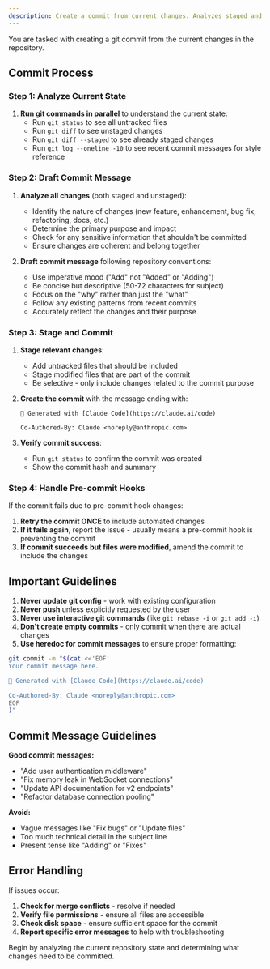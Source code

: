 ```yaml
---
description: Create a commit from current changes. Analyzes staged and unstaged changes, drafts an appropriate commit message, and creates a commit following repository conventions.
---
```


You are tasked with creating a git commit from the current changes in the repository.

## Commit Process

### Step 1: Analyze Current State

1. **Run git commands in parallel** to understand the current state:
   - Run `git status` to see all untracked files
   - Run `git diff` to see unstaged changes  
   - Run `git diff --staged` to see already staged changes
   - Run `git log --oneline -10` to see recent commit messages for style reference

### Step 2: Draft Commit Message

1. **Analyze all changes** (both staged and unstaged):
   - Identify the nature of changes (new feature, enhancement, bug fix, refactoring, docs, etc.)
   - Determine the primary purpose and impact
   - Check for any sensitive information that shouldn't be committed
   - Ensure changes are coherent and belong together

2. **Draft commit message** following repository conventions:
   - Use imperative mood ("Add" not "Added" or "Adding")
   - Be concise but descriptive (50-72 characters for subject)
   - Focus on the "why" rather than just the "what"
   - Follow any existing patterns from recent commits
   - Accurately reflect the changes and their purpose

### Step 3: Stage and Commit

1. **Stage relevant changes**:
   - Add untracked files that should be included
   - Stage modified files that are part of the commit
   - Be selective - only include changes related to the commit purpose

2. **Create the commit** with the message ending with:
   ```
   🤖 Generated with [Claude Code](https://claude.ai/code)
   
   Co-Authored-By: Claude <noreply@anthropic.com>
   ```

3. **Verify commit success**:
   - Run `git status` to confirm the commit was created
   - Show the commit hash and summary

### Step 4: Handle Pre-commit Hooks

If the commit fails due to pre-commit hook changes:
1. **Retry the commit ONCE** to include automated changes
2. **If it fails again**, report the issue - usually means a pre-commit hook is preventing the commit
3. **If commit succeeds but files were modified**, amend the commit to include the changes

## Important Guidelines

1. **Never update git config** - work with existing configuration
2. **Never push** unless explicitly requested by the user
3. **Never use interactive git commands** (like `git rebase -i` or `git add -i`)
4. **Don't create empty commits** - only commit when there are actual changes
5. **Use heredoc for commit messages** to ensure proper formatting:

```bash
git commit -m "$(cat <<'EOF'
Your commit message here.

🤖 Generated with [Claude Code](https://claude.ai/code)

Co-Authored-By: Claude <noreply@anthropic.com>
EOF
)"
```

## Commit Message Guidelines

**Good commit messages:**
- "Add user authentication middleware"
- "Fix memory leak in WebSocket connections"
- "Update API documentation for v2 endpoints"
- "Refactor database connection pooling"

**Avoid:**
- Vague messages like "Fix bugs" or "Update files"
- Too much technical detail in the subject line
- Present tense like "Adding" or "Fixes"

## Error Handling

If issues occur:
1. **Check for merge conflicts** - resolve if needed
2. **Verify file permissions** - ensure all files are accessible
3. **Check disk space** - ensure sufficient space for the commit
4. **Report specific error messages** to help with troubleshooting

Begin by analyzing the current repository state and determining what changes need to be committed.